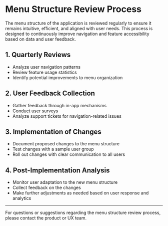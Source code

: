 # Menu Structure Review Process

The menu structure of the application is reviewed regularly to ensure it remains intuitive, efficient, and aligned with user needs. This process is designed to continuously improve navigation and feature accessibility based on data and user feedback.

## 1. Quarterly Reviews

- Analyze user navigation patterns
- Review feature usage statistics
- Identify potential improvements to menu organization

## 2. User Feedback Collection

- Gather feedback through in-app mechanisms
- Conduct user surveys
- Analyze support tickets for navigation-related issues

## 3. Implementation of Changes

- Document proposed changes to the menu structure
- Test changes with a sample user group
- Roll out changes with clear communication to all users

## 4. Post-Implementation Analysis

- Monitor user adaptation to the new menu structure
- Collect feedback on the changes
- Make further adjustments as needed based on user response and analytics

---

For questions or suggestions regarding the menu structure review process, please contact the product or UX team.